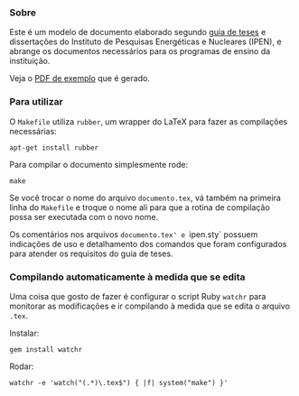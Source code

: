 ### Sobre

Este é um modelo de documento elaborado segundo [guia de
teses](./guia-teses.pdf) e dissertações do Instituto de Pesquisas Energéticas e
Nucleares (IPEN), e abrange os documentos necessários para os programas de
ensino da instituição.

Veja o [PDF de exemplo](./documento.pdf) que é gerado.

### Para utilizar

O `Makefile` utiliza `rubber`, um wrapper do LaTeX para fazer as compilações
necessárias:

    apt-get install rubber

Para compilar o documento simplesmente rode:

    make

Se você trocar o nome do arquivo `documento.tex`, vá também na primeira linha
do `Makefile` e troque o nome ali para que a rotina de compilação possa ser
executada com o novo nome.

Os comentários nos arquivos `documento.tex' e `ipen.sty` possuem indicações de
uso e detalhamento dos comandos que foram configurados para atender os
requisitos do guia de teses.

### Compilando automaticamente à medida que se edita

Uma coisa que gosto de fazer é configurar o script Ruby `watchr` para monitorar
as modificações e ir compilando à medida que se edita o arquivo `.tex`.

Instalar:

    gem install watchr

Rodar:

    watchr -e 'watch("(.*)\.tex$") { |f| system("make") }'
